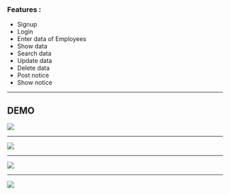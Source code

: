### Features :

* Signup
* Login
* Enter data of Employees
* Show data 
* Search data 
* Update data
* Delete data
* Post notice
* Show notice

<hr>
<h2>DEMO</h2>
<img src = "https://user-images.githubusercontent.com/84468462/212685564-c4643b9e-ffd4-498b-955a-2c2c63701c63.png"/>
<hr>
<img src = "https://user-images.githubusercontent.com/84468462/212685731-4af89412-4839-4e04-9250-2b264a3a9aff.png"/>
<hr>
<img src = "https://user-images.githubusercontent.com/84468462/212685846-70d04e5a-78de-458e-b322-3ae5fab0c03f.png"/>
<hr>
<img src = "https://user-images.githubusercontent.com/84468462/212686020-cc185e9e-5d6b-4b6d-99fd-50df890946fe.png"/>




